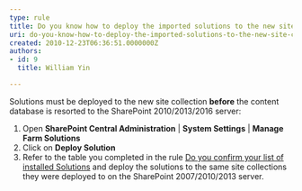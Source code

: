 ```yaml
---
type: rule
title: Do you know how to deploy the imported solutions to the new site collection
uri: do-you-know-how-to-deploy-the-imported-solutions-to-the-new-site-collection
created: 2010-12-23T06:36:51.0000000Z
authors:
- id: 9
  title: William Yin

---
```



​Solutions must be deployed to the new site collection **before** the content database is resorted to the SharePoint 2010/2013/2016 server:

1. Open **SharePoint Central Administration** | **System Settings** | **Manage Farm Solutions**
2. Click on **Deploy Solution**
3. Refer to the table you completed in the rule [Do you confirm your list of installed Solutions](/Pages/Do-you-confirm-your-list-of-installed-SharePoint-2007-Solutions.aspx) and deploy the solutions to the same site collections they were deployed to on the SharePoint 2007/2010/2013​​ server.


